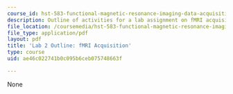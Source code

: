 ```yaml
---
course_id: hst-583-functional-magnetic-resonance-imaging-data-acquisition-and-analysis-fall-2008
description: Outline of activities for a lab assignment on fMRI acquisition.
file_location: /coursemedia/hst-583-functional-magnetic-resonance-imaging-data-acquisition-and-analysis-fall-2008/ae46c022741b0c095b6ceb075748663f_lab2_outline.pdf
file_type: application/pdf
layout: pdf
title: 'Lab 2 Outline: fMRI Acquisition'
type: course
uid: ae46c022741b0c095b6ceb075748663f

---
```

None